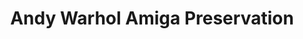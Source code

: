 ---
ee_id: '4103'
site: '1'
type: '2'
long_id: 2012-029 Andy Warhol Amiga Preservation
url: 2012-029-andy-warhol-amiga-preservation
title: Andy Warhol Amiga Preservation
year: '2011'
medium: Multi-year preservation project
commission:
dims:
pitch: Worked with a super chill team to discover and preserve Andy Warhol’s Amiga
  1000 experiments.
ps: Not exactly a “thing i made”, more like a “thing i produced”, but none the less,
  ... my fav project of all time.There iz a really great documentary on the project
  linked above. Def watch, and read the great accompanying text – The Warhol Files
  – if you got an extra 20 min lying around some day. Will give you a good idea of
  the 3 year process that went into this. ;)
live_url:
related: "[4153] [2014-024-the-warhol-files] 2014-024 The Warhol Files"
youtube: https://vimeo.com/92583299
imgs: warhol-proposal-2012-029-digital-still-2-database-aw.jpg
subheading:
display_year: '2014'
download:
add_credit:
add_credits: The Carnegie Museum of Art, The Andy Warhol Museum, and The Frank-Ratchye
  STUDIO for Creative Inquiry
related_code:
layout: things-i-made
---